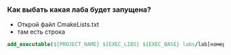 ### Как выбать какая лаба будет запущена?

- Открой файл CmakeLists.txt
- там есть строка

```cmake
add_executable(${PROJECT_NAME} ${EXEC_LIBS} ${EXEC_BASE} labs/lab[номер_лабы].cpp)
```

